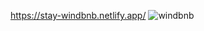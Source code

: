 https://stay-windbnb.netlify.app/
![windbnb](https://user-images.githubusercontent.com/45871632/135767072-d455c528-2312-47b6-8811-7df032c8bc06.png)
